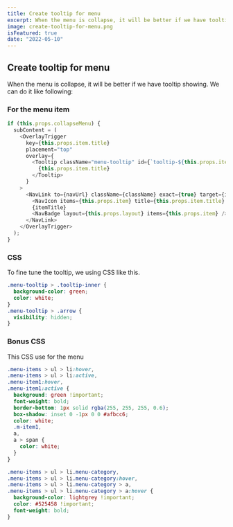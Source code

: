 ```yaml
---
title: Create tooltip for menu
excerpt: When the menu is collapse, it will be better if we have tooltip showing
image: create-tooltip-for-menu.png
isFeatured: true
date: "2022-05-10"
---
```


## Create tooltip for menu

When the menu is collapse, it will be better if we have tooltip showing. We can do it like following:

### For the menu item

```js
if (this.props.collapseMenu) {
  subContent = (
    <OverlayTrigger
      key={this.props.item.title}
      placement="top"
      overlay={
        <Tooltip className="menu-tooltip" id={`tooltip-${this.props.item.title}`}>
          {this.props.item.title}
        </Tooltip>
      }
    >
      <NavLink to={navUrl} className={className} exact={true} target={itemTarget}>
        <NavIcon items={this.props.item} title={this.props.item.title} />
        {itemTitle}
        <NavBadge layout={this.props.layout} items={this.props.item} />
      </NavLink>
    </OverlayTrigger>
  );
}
```

### CSS

To fine tune the tooltip, we using CSS like this.

```css
.menu-tooltip > .tooltip-inner {
  background-color: green;
  color: white;
}
.menu-tooltip > .arrow {
  visibility: hidden;
}
```

### Bonus CSS

This CSS use for the menu

```css
.menu-items > ul > li:hover,
.menu-items > ul > li:active,
.menu-item1:hover,
.menu-item1:active {
  background: green !important;
  font-weight: bold;
  border-bottom: 1px solid rgba(255, 255, 255, 0.6);
  box-shadow: inset 0 -1px 0 0 #afbcc6;
  color: white;
  .m-item1,
  a,
  a > span {
    color: white;
  }
}

.menu-items > ul > li.menu-category,
.menu-items > ul > li.menu-category:hover,
.menu-items > ul > li.menu-category > a,
.menu-items > ul > li.menu-category > a:hover {
  background-color: lightgrey !important;
  color: #525458 !important;
  font-weight: bold;
}
```
